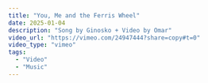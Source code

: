 ```yaml
---
title: "You, Me and the Ferris Wheel"
date: 2025-01-04
description: "Song by Ginosko + Video by Omar"
video_url: "https://vimeo.com/24947444?share=copy#t=0"
video_type: "vimeo"
tags:
  - "Video"
  - "Music"
---
```

